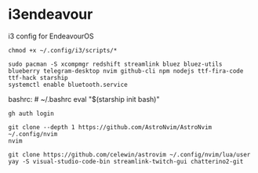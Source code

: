 # i3endeavour
i3 config for EndeavourOS

```
chmod +x ~/.config/i3/scripts/*
```

```
sudo pacman -S xcompmgr redshift streamlink bluez bluez-utils blueberry telegram-desktop nvim github-cli npm nodejs ttf-fira-code ttf-hack starship
systemctl enable bluetooth.service
```
bashrc: # ~/.bashrc 
eval "$(starship init bash)"
```
gh auth login
```
```
git clone --depth 1 https://github.com/AstroNvim/AstroNvim ~/.config/nvim
nvim
```
```
git clone https://github.com/celewin/astrovim ~/.config/nvim/lua/user
yay -S visual-studio-code-bin streamlink-twitch-gui chatterino2-git 


